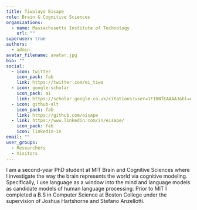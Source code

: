 ```yaml
---
title: Tiwalayo Eisape
role: Brain & Cognitive Sciences
organizations:
  - name: Massachusetts Institute of Technology
    url: ""
superuser: true
authors:
  - admin
avatar_filename: avatar.jpg
bio: ""
social:
  - icon: twitter
    icon_pack: fab
    link: https://twitter.com/mi_tiwa
  - icon: google-scholar
    icon_pack: ai
    link: https://scholar.google.co.uk/citations?user=1FI8NfEAAAAJ&hl=en&oi=ao
  - icon: github-alt
    icon_pack: fab
    link: https://github.com/eisape
  - link: https://www.linkedin.com/in/eisape/
    icon_pack: fab
    icon: linkedin-in
email: ""
user_groups:
  - Researchers
  - Visitors
---
```

I am a second-year PhD student at MIT Brain and Cognitive Sciences where I investigate the way the brain represents the world via cognitive modeling. Specifically, I use language as a window into the mind and language models as candidate models of human language processing. Prior to MIT I completed a B.S in  Computer Science at Boston College under the supervision of Joshua Hartshorne and Stefano Anzellotti.
